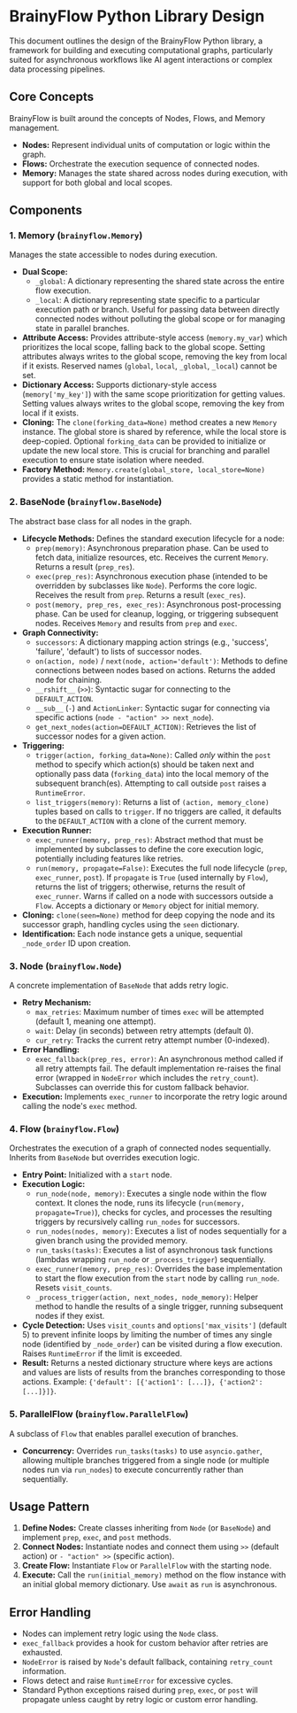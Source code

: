 # BrainyFlow Python Library Design

This document outlines the design of the BrainyFlow Python library, a framework for building and executing computational graphs, particularly suited for asynchronous workflows like AI agent interactions or complex data processing pipelines.

## Core Concepts

BrainyFlow is built around the concepts of Nodes, Flows, and Memory management.

- **Nodes:** Represent individual units of computation or logic within the graph.
- **Flows:** Orchestrate the execution sequence of connected nodes.
- **Memory:** Manages the state shared across nodes during execution, with support for both global and local scopes.

## Components

### 1. Memory (`brainyflow.Memory`)

Manages the state accessible to nodes during execution.

- **Dual Scope:**
  - `_global`: A dictionary representing the shared state across the entire flow execution.
  - `_local`: A dictionary representing state specific to a particular execution path or branch. Useful for passing data between directly connected nodes without polluting the global scope or for managing state in parallel branches.
- **Attribute Access:** Provides attribute-style access (`memory.my_var`) which prioritizes the local scope, falling back to the global scope. Setting attributes always writes to the global scope, removing the key from local if it exists. Reserved names (`global`, `local`, `_global`, `_local`) cannot be set.
- **Dictionary Access:** Supports dictionary-style access (`memory['my_key']`) with the same scope prioritization for getting values. Setting values always writes to the global scope, removing the key from local if it exists.
- **Cloning:** The `clone(forking_data=None)` method creates a new `Memory` instance. The global store is shared by reference, while the local store is deep-copied. Optional `forking_data` can be provided to initialize or update the new local store. This is crucial for branching and parallel execution to ensure state isolation where needed.
- **Factory Method:** `Memory.create(global_store, local_store=None)` provides a static method for instantiation.

### 2. BaseNode (`brainyflow.BaseNode`)

The abstract base class for all nodes in the graph.

- **Lifecycle Methods:** Defines the standard execution lifecycle for a node:
  - `prep(memory)`: Asynchronous preparation phase. Can be used to fetch data, initialize resources, etc. Receives the current `Memory`. Returns a result (`prep_res`).
  - `exec(prep_res)`: Asynchronous execution phase (intended to be overridden by subclasses like `Node`). Performs the core logic. Receives the result from `prep`. Returns a result (`exec_res`).
  - `post(memory, prep_res, exec_res)`: Asynchronous post-processing phase. Can be used for cleanup, logging, or triggering subsequent nodes. Receives `Memory` and results from `prep` and `exec`.
- **Graph Connectivity:**
  - `successors`: A dictionary mapping action strings (e.g., 'success', 'failure', 'default') to lists of successor nodes.
  - `on(action, node)` / `next(node, action='default')`: Methods to define connections between nodes based on actions. Returns the added node for chaining.
  - `__rshift__` (`>>`): Syntactic sugar for connecting to the `DEFAULT_ACTION`.
  - `__sub__` (`-`) and `ActionLinker`: Syntactic sugar for connecting via specific actions (`node - "action" >> next_node`).
  - `get_next_nodes(action=DEFAULT_ACTION)`: Retrieves the list of successor nodes for a given action.
- **Triggering:**
  - `trigger(action, forking_data=None)`: Called _only_ within the `post` method to specify which action(s) should be taken next and optionally pass data (`forking_data`) into the local memory of the subsequent branch(es). Attempting to call outside `post` raises a `RuntimeError`.
  - `list_triggers(memory)`: Returns a list of `(action, memory_clone)` tuples based on calls to `trigger`. If no triggers are called, it defaults to the `DEFAULT_ACTION` with a clone of the current memory.
- **Execution Runner:**
  - `exec_runner(memory, prep_res)`: Abstract method that must be implemented by subclasses to define the core execution logic, potentially including features like retries.
  - `run(memory, propagate=False)`: Executes the full node lifecycle (`prep`, `exec_runner`, `post`). If `propagate` is `True` (used internally by `Flow`), returns the list of triggers; otherwise, returns the result of `exec_runner`. Warns if called on a node with successors outside a `Flow`. Accepts a dictionary or `Memory` object for initial memory.
- **Cloning:** `clone(seen=None)` method for deep copying the node and its successor graph, handling cycles using the `seen` dictionary.
- **Identification:** Each node instance gets a unique, sequential `_node_order` ID upon creation.

### 3. Node (`brainyflow.Node`)

A concrete implementation of `BaseNode` that adds retry logic.

- **Retry Mechanism:**
  - `max_retries`: Maximum number of times `exec` will be attempted (default 1, meaning one attempt).
  - `wait`: Delay (in seconds) between retry attempts (default 0).
  - `cur_retry`: Tracks the current retry attempt number (0-indexed).
- **Error Handling:**
  - `exec_fallback(prep_res, error)`: An asynchronous method called if all retry attempts fail. The default implementation re-raises the final error (wrapped in `NodeError` which includes the `retry_count`). Subclasses can override this for custom fallback behavior.
- **Execution:** Implements `exec_runner` to incorporate the retry logic around calling the node's `exec` method.

### 4. Flow (`brainyflow.Flow`)

Orchestrates the execution of a graph of connected nodes sequentially. Inherits from `BaseNode` but overrides execution logic.

- **Entry Point:** Initialized with a `start` node.
- **Execution Logic:**
  - `run_node(node, memory)`: Executes a single node within the flow context. It clones the node, runs its lifecycle (`run(memory, propagate=True)`), checks for cycles, and processes the resulting triggers by recursively calling `run_nodes` for successors.
  - `run_nodes(nodes, memory)`: Executes a list of nodes sequentially for a given branch using the provided memory.
  - `run_tasks(tasks)`: Executes a list of asynchronous task functions (lambdas wrapping `run_node` or `_process_trigger`) sequentially.
  - `exec_runner(memory, prep_res)`: Overrides the base implementation to start the flow execution from the `start` node by calling `run_node`. Resets `visit_counts`.
  - `_process_trigger(action, next_nodes, node_memory)`: Helper method to handle the results of a single trigger, running subsequent nodes if they exist.
- **Cycle Detection:** Uses `visit_counts` and `options['max_visits']` (default 5) to prevent infinite loops by limiting the number of times any single node (identified by `_node_order`) can be visited during a flow execution. Raises `RuntimeError` if the limit is exceeded.
- **Result:** Returns a nested dictionary structure where keys are actions and values are lists of results from the branches corresponding to those actions. Example: `{'default': [{'action1': [...]}, {'action2': [...]}]}`.

### 5. ParallelFlow (`brainyflow.ParallelFlow`)

A subclass of `Flow` that enables parallel execution of branches.

- **Concurrency:** Overrides `run_tasks(tasks)` to use `asyncio.gather`, allowing multiple branches triggered from a single node (or multiple nodes run via `run_nodes`) to execute concurrently rather than sequentially.

## Usage Pattern

1.  **Define Nodes:** Create classes inheriting from `Node` (or `BaseNode`) and implement `prep`, `exec`, and `post` methods.
2.  **Connect Nodes:** Instantiate nodes and connect them using `>>` (default action) or `- "action" >>` (specific action).
3.  **Create Flow:** Instantiate `Flow` or `ParallelFlow` with the starting node.
4.  **Execute:** Call the `run(initial_memory)` method on the flow instance with an initial global memory dictionary. Use `await` as `run` is asynchronous.

## Error Handling

- Nodes can implement retry logic using the `Node` class.
- `exec_fallback` provides a hook for custom behavior after retries are exhausted.
- `NodeError` is raised by `Node`'s default fallback, containing `retry_count` information.
- Flows detect and raise `RuntimeError` for excessive cycles.
- Standard Python exceptions raised during `prep`, `exec`, or `post` will propagate unless caught by retry logic or custom error handling.
